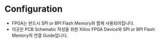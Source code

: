 # Configuration

* FPGA는 반드시 SPI or BPI Flash Memory와 함께 사용되어집니다.
* 이곳은 PCB Schematic 작성을 위한 Xilinx FPGA Device와 SPI or BPI Flash Memory의 연결 Guide입니다.
